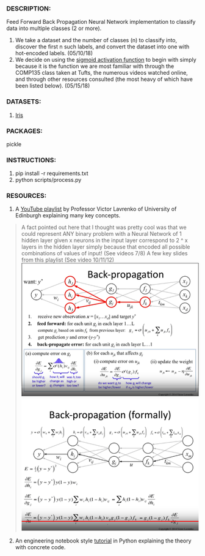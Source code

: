 ### DESCRIPTION:
Feed Forward Back Propagation Neural Network implementation to classify data
into multiple classes (2 or more). 
1. We take a dataset and the number of classes (n) to classify into, discover
the first n such labels, and convert the dataset into one with hot-encoded 
labels. (05/10/18)
2. We decide on using the [sigmoid activation function](https://en.wikipedia.org/wiki/Sigmoid_function) to begin with simply
because it is the function we are most familiar with through the COMP135 class
taken at Tufts, the numerous videos watched online, and through other resources
consulted (the most heavy of which have been listed below). (05/15/18)

### DATASETS:
1. [Iris](https://archive.ics.uci.edu/ml/machine-learning-databases/iris/)

### PACKAGES:
pickle

### INSTRUCTIONS:
1. pip install -r requirements.txt
2. python scripts/process.py

### RESOURCES:
1. A [YouTube playlist](https://www.youtube.com/playlist?list=PLBv09BD7ez_4Bs9j3o8l_ZTjQZoN_3Oqs) by Professor Victor Lavrenko of University of Edinburgh
explaining many key concepts.
> A fact pointed out here that I thought was pretty cool was that we could
represent ANY binary problem with a Neural Network of 1 hidden layer given
x neurons in the input layer correspond to 2 ^ x layers in the hidden layer
simply because that encoded all possible combinations of values of input!
(See videos 7/8)
> A few key slides from this playlist (See video 10/11/12)
![Entire process](https://github.com/pjain03/ann-multiclass/raw/master/src/entire.png "Entire Process")
![Backpropagation details](https://github.com/pjain03/ann-multiclass/raw/master/src/backprop.png "Detailed Backpropagation")
2. An engineering notebook style [tutorial](https://iamtrask.github.io/2015/07/12/basic-python-network/) in Python explaining the theory with
concrete code.